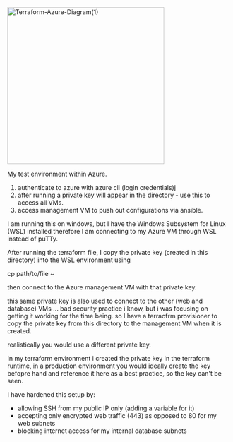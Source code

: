 <img width="355" alt="Terraform-Azure-Diagram(1)" src="https://user-images.githubusercontent.com/17272827/154813262-15335026-7c96-4a93-8613-cd7bb1e9e896.png">

My test environment within Azure.
1. authenticate to azure with azure cli (login credentials)j
2. after running a private key will appear in the directory - use this to access all VMs.
3. access management VM to push out configurations via ansible.

I am running this on  windows, but I have the Windows Subsystem for Linux (WSL) installed therefore I am connecting to my Azure VM through WSL instead of puTTy.

After running the terraform file, I copy the private key (created in this directory) into the WSL environment using

cp path/to/file ~

then connect to the Azure management VM with that private key.

this same private key is also used to connect to the other (web and database) VMs ... bad security practice i know, but i was focusing on getting it working for the time being. so I have a terraofrm provisioner to copy the private key from this directory to the management VM when it is created.

realistically you would use a different private key.

In my terraform environment i created the private key in the terraform runtime, in a production environment you would ideally create the key befopre hand and reference it here as a best practice, so the key can't be seen.

I have hardened this setup by:
* allowing SSH from my public IP only (adding a variable for it)
* accepting only encrypted web traffic (443) as opposed to 80 for my web subnets
* blocking internet access for my internal database subnets

